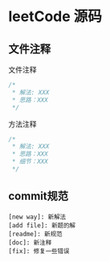 # leetCode 源码
## 文件注释
文件注释
```javascript
/*
 * 解法: XXX 
 * 思路：XXX
 */
```
方法注释
```javascript
/*
 * 解法: XXX 
 * 思路：XXX
 * 细节：XXX
 */
```
## commit规范

```code
[new way]: 新解法
[add file]: 新题的解
[readme]: 新规范
[doc]: 新注释
[fix]: 修复一些错误
```
